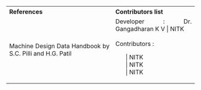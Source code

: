 <table style="text-align:justify;">
<tr style="background-color:transparent;">
  <th>References</th>
    <th>Contributors list</th>
  </tr>
  <tr style="background-color:transparent;">
  <td>
    Machine Design Data Handbook by S.C. Pilli and H.G. Patil
  </td>
    <td>Developer : Dr. Gangadharan K V | NITK</br></br>
    Contributors :
    <ul style="list-style-type: none;">
    <li> | NITK</li>
    <li> | NITK</li>
    <li> | NITK</li>
    </ul></td>
  </tr>
</table>
